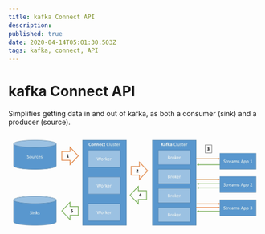 ```yaml
---
title: kafka Connect API
description: 
published: true
date: 2020-04-14T05:01:30.503Z
tags: kafka, connect, API
---
```


# kafka Connect API
Simplifies getting data in and out of kafka, as both a consumer (sink) and a producer (source).

![kafka-connect.png](/uploads/kafka/kafka-connect.png)